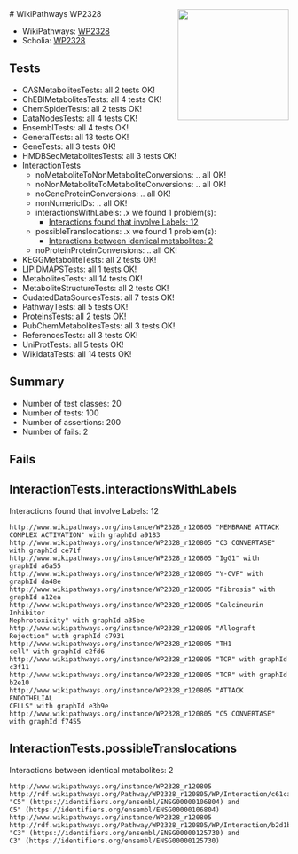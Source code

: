 <img style="float: right; width: 200px" src="https://upload.wikimedia.org/wikipedia/commons/thumb/8/83/Wplogo_with_text_500.png/640px-Wplogo_with_text_500.png" />
# WikiPathways WP2328

* WikiPathways: [WP2328](https://identifiers.org/wikipathways:WP2328)
* Scholia: [WP2328](https://scholia.toolforge.org/wikipathways/WP2328)
## Tests
* CASMetabolitesTests: all 2 tests OK!
* ChEBIMetabolitesTests: all 4 tests OK!
* ChemSpiderTests: all 2 tests OK!
* DataNodesTests: all 4 tests OK!
* EnsemblTests: all 4 tests OK!
* GeneralTests: all 13 tests OK!
* GeneTests: all 3 tests OK!
* HMDBSecMetabolitesTests: all 3 tests OK!
* InteractionTests
    * noMetaboliteToNonMetaboliteConversions: .. all OK!
    * noNonMetaboliteToMetaboliteConversions: .. all OK!
    * noGeneProteinConversions: .. all OK!
    * nonNumericIDs: .. all OK!
    * interactionsWithLabels: .x we found 1 problem(s):
        * [Interactions found that involve Labels: 12](#fe97a8ba)
    * possibleTranslocations: .x we found 1 problem(s):
        * [Interactions between identical metabolites: 2](#d59038c5)
    * noProteinProteinConversions: .. all OK!
* KEGGMetaboliteTests: all 2 tests OK!
* LIPIDMAPSTests: all 1 tests OK!
* MetabolitesTests: all 14 tests OK!
* MetaboliteStructureTests: all 2 tests OK!
* OudatedDataSourcesTests: all 7 tests OK!
* PathwayTests: all 5 tests OK!
* ProteinsTests: all 2 tests OK!
* PubChemMetabolitesTests: all 3 tests OK!
* ReferencesTests: all 3 tests OK!
* UniProtTests: all 5 tests OK!
* WikidataTests: all 14 tests OK!


## Summary

* Number of test classes: 20
* Number of tests: 100
* Number of assertions: 200
* Number of fails: 2

## Fails

<a name="fe97a8ba" />

## InteractionTests.interactionsWithLabels

Interactions found that involve Labels: 12
```
http://www.wikipathways.org/instance/WP2328_r120805 "MEMBRANE ATTACK 
COMPLEX ACTIVATION" with graphId a9183
http://www.wikipathways.org/instance/WP2328_r120805 "C3 CONVERTASE" with graphId ce71f
http://www.wikipathways.org/instance/WP2328_r120805 "IgG1" with graphId a6a55
http://www.wikipathways.org/instance/WP2328_r120805 "Y-CVF" with graphId da48e
http://www.wikipathways.org/instance/WP2328_r120805 "Fibrosis" with graphId a12ea
http://www.wikipathways.org/instance/WP2328_r120805 "Calcineurin Inhibitor 
Nephrotoxicity" with graphId a35be
http://www.wikipathways.org/instance/WP2328_r120805 "Allograft Rejection" with graphId c7931
http://www.wikipathways.org/instance/WP2328_r120805 "TH1
cell" with graphId c2fd6
http://www.wikipathways.org/instance/WP2328_r120805 "TCR" with graphId c3f11
http://www.wikipathways.org/instance/WP2328_r120805 "TCR" with graphId b2e10
http://www.wikipathways.org/instance/WP2328_r120805 "ATTACK
ENDOTHELIAL
CELLS" with graphId e3b9e
http://www.wikipathways.org/instance/WP2328_r120805 "C5 CONVERTASE" with graphId f7455
```

<a name="d59038c5" />

## InteractionTests.possibleTranslocations

Interactions between identical metabolites: 2
```
http://www.wikipathways.org/instance/WP2328_r120805 http://rdf.wikipathways.org/Pathway/WP2328_r120805/WP/Interaction/c61ca "C5" (https://identifiers.org/ensembl/ENSG00000106804) and 
C5" (https://identifiers.org/ensembl/ENSG00000106804)
http://www.wikipathways.org/instance/WP2328_r120805 http://rdf.wikipathways.org/Pathway/WP2328_r120805/WP/Interaction/b2d1b "C3" (https://identifiers.org/ensembl/ENSG00000125730) and 
C3" (https://identifiers.org/ensembl/ENSG00000125730)
```

